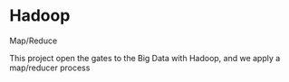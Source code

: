 # Hadoop
Map/Reduce

This project open the gates to the Big Data with Hadoop, and we apply a map/reducer process 
